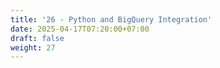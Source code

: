 ```yaml
---
title: '26 - Python and BigQuery Integration'
date: 2025-04-17T07:20:00+07:00
draft: false
weight: 27
---
```

